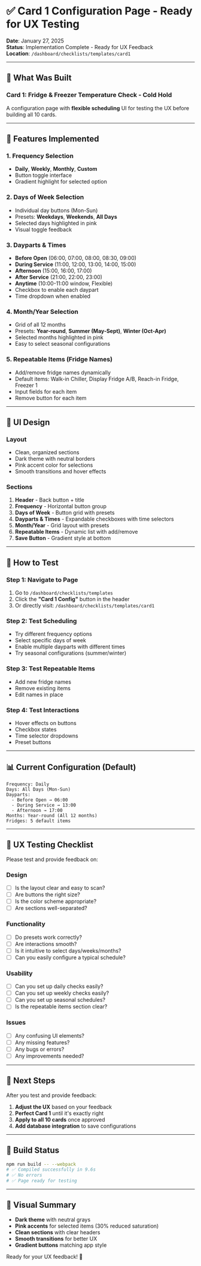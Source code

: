 # ✅ Card 1 Configuration Page - Ready for UX Testing

**Date**: January 27, 2025  
**Status**: Implementation Complete - Ready for UX Feedback  
**Location**: `/dashboard/checklists/templates/card1`

---

## 🎯 What Was Built

### Card 1: Fridge & Freezer Temperature Check - Cold Hold

A configuration page with **flexible scheduling** UI for testing the UX before building all 10 cards.

---

## 🎨 Features Implemented

### 1. Frequency Selection
- **Daily**, **Weekly**, **Monthly**, **Custom**
- Button toggle interface
- Gradient highlight for selected option

### 2. Days of Week Selection
- Individual day buttons (Mon-Sun)
- Presets: **Weekdays**, **Weekends**, **All Days**
- Selected days highlighted in pink
- Visual toggle feedback

### 3. Dayparts & Times
- **Before Open** (06:00, 07:00, 08:00, 08:30, 09:00)
- **During Service** (11:00, 12:00, 13:00, 14:00, 15:00)
- **Afternoon** (15:00, 16:00, 17:00)
- **After Service** (21:00, 22:00, 23:00)
- **Anytime** (10:00-11:00 window, Flexible)
- Checkbox to enable each daypart
- Time dropdown when enabled

### 4. Month/Year Selection
- Grid of all 12 months
- Presets: **Year-round**, **Summer (May-Sept)**, **Winter (Oct-Apr)**
- Selected months highlighted in pink
- Easy to select seasonal configurations

### 5. Repeatable Items (Fridge Names)
- Add/remove fridge names dynamically
- Default items: Walk-in Chiller, Display Fridge A/B, Reach-in Fridge, Freezer 1
- Input fields for each item
- Remove button for each item

---

## 🎨 UI Design

### Layout
- Clean, organized sections
- Dark theme with neutral borders
- Pink accent color for selections
- Smooth transitions and hover effects

### Sections
1. **Header** - Back button + title
2. **Frequency** - Horizontal button group
3. **Days of Week** - Button grid with presets
4. **Dayparts & Times** - Expandable checkboxes with time selectors
5. **Month/Year** - Grid layout with presets
6. **Repeatable Items** - Dynamic list with add/remove
7. **Save Button** - Gradient style at bottom

---

## 🧪 How to Test

### Step 1: Navigate to Page
1. Go to `/dashboard/checklists/templates`
2. Click the **"Card 1 Config"** button in the header
3. Or directly visit: `/dashboard/checklists/templates/card1`

### Step 2: Test Scheduling
- Try different frequency options
- Select specific days of week
- Enable multiple dayparts with different times
- Try seasonal configurations (summer/winter)

### Step 3: Test Repeatable Items
- Add new fridge names
- Remove existing items
- Edit names in place

### Step 4: Test Interactions
- Hover effects on buttons
- Checkbox states
- Time selector dropdowns
- Preset buttons

---

## 📊 Current Configuration (Default)

```
Frequency: Daily
Days: All Days (Mon-Sun)
Dayparts:
  - Before Open → 06:00
  - During Service → 13:00
  - Afternoon → 17:00
Months: Year-round (All 12 months)
Fridges: 5 default items
```

---

## 🎯 UX Testing Checklist

Please test and provide feedback on:

### Design
- [ ] Is the layout clear and easy to scan?
- [ ] Are buttons the right size?
- [ ] Is the color scheme appropriate?
- [ ] Are sections well-separated?

### Functionality
- [ ] Do presets work correctly?
- [ ] Are interactions smooth?
- [ ] Is it intuitive to select days/weeks/months?
- [ ] Can you easily configure a typical schedule?

### Usability
- [ ] Can you set up daily checks easily?
- [ ] Can you set up weekly checks easily?
- [ ] Can you set up seasonal schedules?
- [ ] Is the repeatable items section clear?

### Issues
- [ ] Any confusing UI elements?
- [ ] Any missing features?
- [ ] Any bugs or errors?
- [ ] Any improvements needed?

---

## 🔄 Next Steps

After you test and provide feedback:

1. **Adjust the UX** based on your feedback
2. **Perfect Card 1** until it's exactly right
3. **Apply to all 10 cards** once approved
4. **Add database integration** to save configurations

---

## 📝 Build Status

```bash
npm run build -- --webpack
# ✅ Compiled successfully in 9.6s
# ✅ No errors
# ✅ Page ready for testing
```

---

## 🎨 Visual Summary

- **Dark theme** with neutral grays
- **Pink accents** for selected items (30% reduced saturation)
- **Clean sections** with clear headers
- **Smooth transitions** for better UX
- **Gradient buttons** matching app style

Ready for your UX feedback! 🎉
